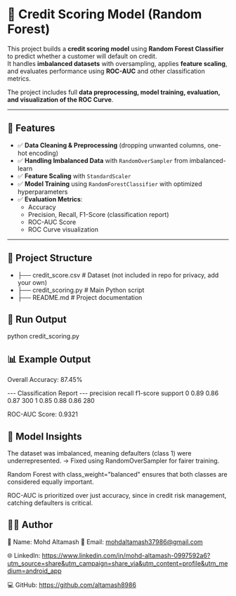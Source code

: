 # 🏦 Credit Scoring Model (Random Forest)

This project builds a **credit scoring model** using **Random Forest Classifier** to predict whether a customer will default on credit.  
It handles **imbalanced datasets** with oversampling, applies **feature scaling**, and evaluates performance using **ROC-AUC** and other classification metrics.  

The project includes full **data preprocessing, model training, evaluation, and visualization of the ROC Curve**.  

---

## 🚀 Features

- ✅ **Data Cleaning & Preprocessing** (dropping unwanted columns, one-hot encoding)  
- ✅ **Handling Imbalanced Data** with `RandomOverSampler` from imbalanced-learn  
- ✅ **Feature Scaling** with `StandardScaler`  
- ✅ **Model Training** using `RandomForestClassifier` with optimized hyperparameters  
- ✅ **Evaluation Metrics**:  
  - Accuracy  
  - Precision, Recall, F1-Score (classification report)  
  - ROC-AUC Score  
  - ROC Curve visualization  

---

## 📂 Project Structure

- ├── credit_score.csv # Dataset (not included in repo for privacy, add your own) 
- ├── credit_scoring.py # Main Python script
- ├── README.md # Project documentation

## 🚗 Run Output
python credit_scoring.py


## 📊 Example Output

Overall Accuracy: 87.45%

--- Classification Report ---
              precision    recall  f1-score   support
           0       0.89      0.86      0.87       300
           1       0.85      0.88      0.86       280

ROC-AUC Score: 0.9321

## 🧠 Model Insights

The dataset was imbalanced, meaning defaulters (class 1) were underrepresented.
→ Fixed using RandomOverSampler for fairer training.

Random Forest with class_weight="balanced" ensures that both classes are considered equally important.

ROC-AUC is prioritized over just accuracy, since in credit risk management, catching defaulters is critical.

## 👨‍💻 Author

👤 Name: Mohd Altamash
📧 Email: mohdaltamash37986@gmail.com

🌐 LinkedIn: https://www.linkedin.com/in/mohd-altamash-0997592a6?utm_source=share&utm_campaign=share_via&utm_content=profile&utm_medium=android_app

💻 GitHub: https://github.com/altamash8986
